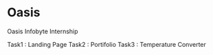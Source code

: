 # Oasis
Oasis Infobyte Internship

Task1 : Landing Page Task2 : Portifolio Task3 : Temperature Converter
